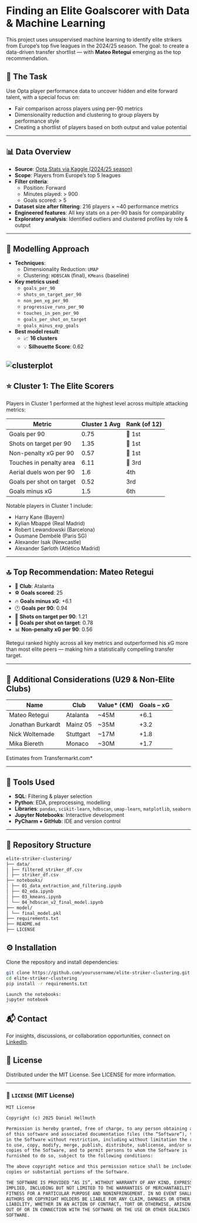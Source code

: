 # Finding an Elite Goalscorer with Data & Machine Learning

This project uses unsupervised machine learning to identify elite strikers from Europe’s top five leagues in the 2024/25 season. The goal: to create a data-driven transfer shortlist — with **Mateo Retegui** emerging as the top recommendation.

## 🎯 The Task

Use Opta player performance data to uncover hidden and elite forward talent, with a special focus on:

- Fair comparison across players using per-90 metrics
- Dimensionality reduction and clustering to group players by performance style
- Creating a shortlist of players based on both output and value potential

---

## 📊 Data Overview

- **Source**: [Opta Stats via Kaggle (2024/25 season)](https://www.kaggle.com/datasets/hubertsidorowicz/football-players-stats-2024-2025)
- **Scope**: Players from Europe’s top 5 leagues
- **Filter criteria**:
  - Position: Forward
  - Minutes played: > 900
  - Goals scored: > 5
- **Dataset size after filtering**: 216 players × ~40 performance metrics
- **Engineered features**: All key stats on a per-90 basis for comparability
- **Exploratory analysis**: Identified outliers and clustered profiles by role & output

---

## 🤖 Modelling Approach

- **Techniques**: 
  - Dimensionality Reduction: `UMAP`
  - Clustering: `HDBSCAN` (final), `KMeans` (baseline)
- **Key metrics used**:
  - `goals_per_90`
  - `shots_on_target_per_90`
  - `non_pen_xg_per_90`
  - `progressive_runs_per_90`
  - `touches_in_pen_per_90`
  - `goals_per_shot_on_target`
  - `goals_minus_exp_goals`
- **Best model result**:
  - 📈 **16 clusters**
  - 💡 **Silhouette Score**: 0.62

![clusterplot](https://github.com/DanMontHell/scouting-elite-goalscorers/blob/main/dbscan.png)
---

## ⭐ Cluster 1: The Elite Scorers

Players in Cluster 1 performed at the highest level across multiple attacking metrics:

| Metric                      | Cluster 1 Avg | Rank (of 12) |
|----------------------------|---------------|--------------|
| Goals per 90               | 0.75          | 🥇 1st       |
| Shots on target per 90     | 1.35          | 🥇 1st       |
| Non-penalty xG per 90      | 0.57          | 🥇 1st       |
| Touches in penalty area    | 6.11          | 🥉 3rd       |
| Aerial duels won per 90    | 1.6           | 4th          |
| Goals per shot on target   | 0.52          | 3rd          |
| Goals minus xG             | 1.5           | 6th          |

Notable players in Cluster 1 include:
- Harry Kane (Bayern)
- Kylian Mbappé (Real Madrid)
- Robert Lewandowski (Barcelona)
- Ousmane Dembélé (Paris SG)
- Alexander Isak (Newcastle)
- Alexander Sørloth (Atlético Madrid)

---

## 🔝 Top Recommendation: **Mateo Retegui**

- 📍 **Club**: Atalanta
- ⚽ **Goals scored**: 25
- 🔥 **Goals minus xG**: +6.1
- 🕐 **Goals per 90**: 0.94
- 🎯 **Shots on target per 90**: 1.21
- 🥅 **Goals per shot on target**: 0.78
- 📊 **Non-penalty xG per 90**: 0.56

Retegui ranked highly across all key metrics and outperformed his xG more than most elite peers — making him a statistically compelling transfer target.

---

## 💼 Additional Considerations (U29 & Non-Elite Clubs)

| Name               | Club           | Value* (€M) | Goals – xG |
|--------------------|----------------|------------|------------|
| Mateo Retegui      | Atalanta       | ~45M       | +6.1       |
| Jonathan Burkardt  | Mainz 05       | ~35M       | +3.2       |
| Nick Woltemade     | Stuttgart      | ~17M       | +1.8       |
| Mika Biereth       | Monaco         | ~30M       | +1.7       |

Estimates from Transfermarkt.com*

---

## 🧰 Tools Used

- **SQL**: Filtering & player selection
- **Python**: EDA, preprocessing, modelling
- **Libraries**: `pandas`, `scikit-learn`, `hdbscan`, `umap-learn`, `matplotlib`, `seaborn`
- **Jupyter Notebooks**: Interactive development
- **PyCharm + GitHub**: IDE and version control

---

## 📂 Repository Structure
```bash
elite-striker-clustering/
├── data/
│ ├── filtered_striker_df.csv
│ ├── striker_df.csv
├── notebooks/
│ ├── 01_data_extraction_and_filtering.ipynb
│ ├── 02_eda.ipynb
│ ├── 03_kmeans.ipynb
│ └── 04_hdbscan_v2_final_model.ipynb
├── model/
│ └── final_model.pkl
├── requirements.txt
├── README.md
├── LICENSE
```

## ⚙️ Installation

Clone the repository and install dependencies:

```bash
git clone https://github.com/yourusername/elite-striker-clustering.git
cd elite-striker-clustering
pip install -r requirements.txt

Launch the notebooks:
jupyter notebook
```

## 📬 Contact
For insights, discussions, or collaboration opportunities, connect on [LinkedIn](https://www.linkedin.com/in/danhellmuth/).


## 📜 License
Distributed under the MIT License. See LICENSE for more information.

---

### 📝 `LICENSE` (MIT License)

```txt
MIT License

Copyright (c) 2025 Daniel Hellmuth

Permission is hereby granted, free of charge, to any person obtaining a copy
of this software and associated documentation files (the “Software”), to deal
in the Software without restriction, including without limitation the rights
to use, copy, modify, merge, publish, distribute, sublicense, and/or sell
copies of the Software, and to permit persons to whom the Software is
furnished to do so, subject to the following conditions:

The above copyright notice and this permission notice shall be included in all
copies or substantial portions of the Software.

THE SOFTWARE IS PROVIDED “AS IS”, WITHOUT WARRANTY OF ANY KIND, EXPRESS OR
IMPLIED, INCLUDING BUT NOT LIMITED TO THE WARRANTIES OF MERCHANTABILITY,
FITNESS FOR A PARTICULAR PURPOSE AND NONINFRINGEMENT. IN NO EVENT SHALL THE
AUTHORS OR COPYRIGHT HOLDERS BE LIABLE FOR ANY CLAIM, DAMAGES OR OTHER
LIABILITY, WHETHER IN AN ACTION OF CONTRACT, TORT OR OTHERWISE, ARISING FROM,
OUT OF OR IN CONNECTION WITH THE SOFTWARE OR THE USE OR OTHER DEALINGS IN THE
SOFTWARE.

